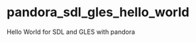 pandora_sdl_gles_hello_world
============================

Hello World for SDL and GLES with pandora